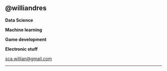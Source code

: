 ## @williandres
**Data Science**

**Machine learning**

**Game development**

**Electronic stuff**


 sca.willian@gmail.com

------------

